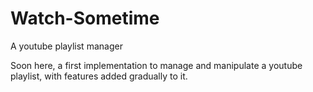 # Watch-Sometime
A youtube playlist manager

Soon here, a first implementation to manage and manipulate a youtube playlist, with features added gradually to it.
